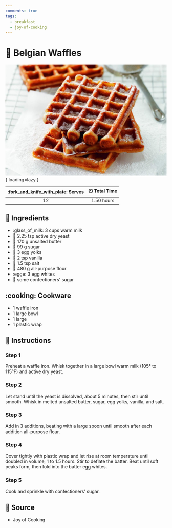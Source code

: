```yaml
---
comments: true
tags:
  - breakfast
  - joy-of-cooking
---
```

# :waffle: Belgian Waffles

![Belgian Waffles][1]{ loading=lazy }

| :fork_and_knife_with_plate: Serves | :timer_clock: Total Time |
|:----------------------------------:|:-----------------------: |
| 12 | 1.50 hours |

## :salt: Ingredients

- :glass_of_milk: 3 cups warm milk
- :microbe: 2.25 tsp active dry yeast
- :butter: 170 g unsalted butter
- :candy: 99 g sugar
- :egg: 3 egg yolks
- :icecream: 2 tsp vanilla
- :salt: 1.5 tsp salt
- :ear_of_rice: 480 g all-purpose flour
- :egge: 3 egg whites
- :candy: some confectioners' sugar

## :cooking: Cookware

- 1 waffle iron
- 1 large bowl
- 1 large
- 1 plastic wrap

## :pencil: Instructions

### Step 1

Preheat a waffle iron. Whisk together in a large bowl warm milk (105° to 115°F) and active dry yeast.

### Step 2

Let stand until the yeast is dissolved, about 5 minutes, then stir until smooth. Whisk in melted unsalted butter, sugar,
egg yolks, vanilla, and salt.

### Step 3

Add in 3 additions, beating with a large spoon until smooth after each addition all-purpose flour.

### Step 4

Cover tightly with plastic wrap and let rise at room temperature until doubled in volume, 1 to 1.5 hours. Stir to
deflate the batter. Beat until soft peaks form, then fold into the batter egg whites.

### Step 5

Cook and sprinkle with confectioners' sugar.

## :link: Source

- Joy of Cooking

[1]: <../assets/images/belgian-waffles.jpg>
